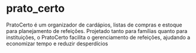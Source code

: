 # prato_certo
PratoCerto é um organizador de cardápios, listas de compras e estoque para planejamento de refeições. Projetado tanto para famílias quanto para instituições, o PratoCerto facilita o gerenciamento de refeições, ajudando a economizar tempo e reduzir desperdícios
